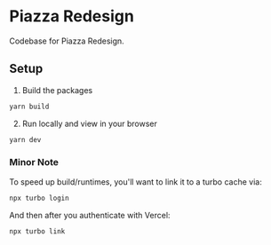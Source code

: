 # Piazza Redesign

Codebase for Piazza Redesign.

## Setup

1. Build the packages

```sh
yarn build
```

2. Run locally and view in your browser

```sh
yarn dev
```

### Minor Note

To speed up build/runtimes, you'll want to link it to a turbo cache via:

```sh
npx turbo login
```

And then after you authenticate with Vercel:

```sh
npx turbo link
```
